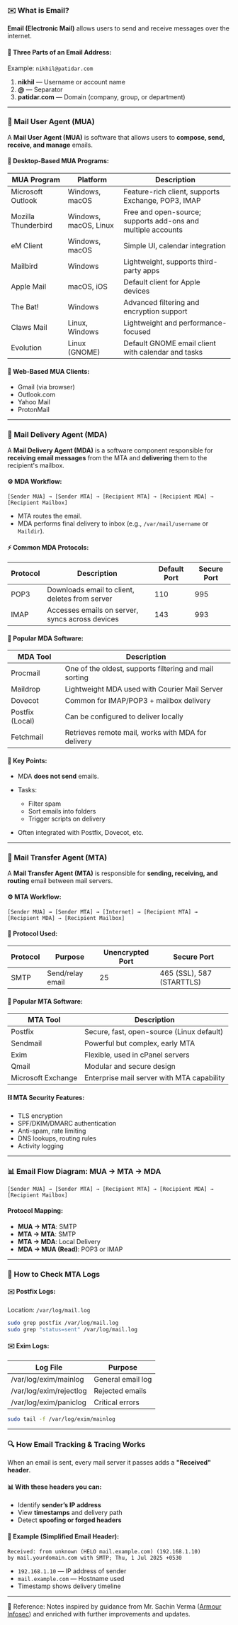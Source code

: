 

### ✉️ What is Email?

**Email (Electronic Mail)** allows users to send and receive messages over the internet.

#### 📅 Three Parts of an Email Address:

Example: `nikhil@patidar.com`

1. **nikhil** — Username or account name
2. **@** — Separator
3. **patidar.com** — Domain (company, group, or department)

---

### 📧 Mail User Agent (MUA)

A **Mail User Agent (MUA)** is software that allows users to **compose, send, receive, and manage** emails.

#### 🔧 Desktop-Based MUA Programs:

| MUA Program         | Platform              | Description                                                  |
| ------------------- | --------------------- | ------------------------------------------------------------ |
| Microsoft Outlook   | Windows, macOS        | Feature-rich client, supports Exchange, POP3, IMAP           |
| Mozilla Thunderbird | Windows, macOS, Linux | Free and open-source; supports add-ons and multiple accounts |
| eM Client           | Windows, macOS        | Simple UI, calendar integration                              |
| Mailbird            | Windows               | Lightweight, supports third-party apps                       |
| Apple Mail          | macOS, iOS            | Default client for Apple devices                             |
| The Bat!            | Windows               | Advanced filtering and encryption support                    |
| Claws Mail          | Linux, Windows        | Lightweight and performance-focused                          |
| Evolution           | Linux (GNOME)         | Default GNOME email client with calendar and tasks           |

#### 📁 Web-Based MUA Clients:

* Gmail (via browser)
* Outlook.com
* Yahoo Mail
* ProtonMail

---

### 📩 Mail Delivery Agent (MDA)

A **Mail Delivery Agent (MDA)** is a software component responsible for **receiving email messages** from the MTA and **delivering** them to the recipient's mailbox.

#### ⚙️ MDA Workflow:

```
[Sender MUA] → [Sender MTA] → [Recipient MTA] → [Recipient MDA] → [Recipient Mailbox]
```


* MTA routes the email.
* MDA performs final delivery to inbox (e.g., `/var/mail/username` or `Maildir`).

#### ⚡ Common MDA Protocols:

| Protocol | Description                                     | Default Port | Secure Port |
| -------- | ----------------------------------------------- | ------------ | ----------- |
| POP3     | Downloads email to client, deletes from server  | 110          | 995         |
| IMAP     | Accesses emails on server, syncs across devices | 143          | 993         |

#### 📄 Popular MDA Software:

| MDA Tool        | Description                                            |
| --------------- | ------------------------------------------------------ |
| Procmail        | One of the oldest, supports filtering and mail sorting |
| Maildrop        | Lightweight MDA used with Courier Mail Server          |
| Dovecot         | Common for IMAP/POP3 + mailbox delivery                |
| Postfix (Local) | Can be configured to deliver locally                   |
| Fetchmail       | Retrieves remote mail, works with MDA for delivery     |

#### 🔐 Key Points:

* MDA **does not send** emails.
* Tasks:

  * Filter spam
  * Sort emails into folders
  * Trigger scripts on delivery
* Often integrated with Postfix, Dovecot, etc.

---

### 📢 Mail Transfer Agent (MTA)

A **Mail Transfer Agent (MTA)** is responsible for **sending, receiving, and routing** email between mail servers.

#### ⚙️ MTA Workflow:

```
[Sender MUA] → [Sender MTA] → [Internet] → [Recipient MTA] → [Recipient MDA] → [Recipient Mailbox]
```

#### 🔢 Protocol Used:

| Protocol | Purpose          | Unencrypted Port | Secure Port               |
| -------- | ---------------- | ---------------- | ------------------------- |
| SMTP     | Send/relay email | 25               | 465 (SSL), 587 (STARTTLS) |

#### 📄 Popular MTA Software:

| MTA Tool           | Description                                |
| ------------------ | ------------------------------------------ |
| Postfix            | Secure, fast, open-source (Linux default)  |
| Sendmail           | Powerful but complex, early MTA            |
| Exim               | Flexible, used in cPanel servers           |
| Qmail              | Modular and secure design                  |
| Microsoft Exchange | Enterprise mail server with MTA capability |

#### ⛓️ MTA Security Features:

* TLS encryption
* SPF/DKIM/DMARC authentication
* Anti-spam, rate limiting
* DNS lookups, routing rules
* Activity logging

---

### 📊 Email Flow Diagram: MUA → MTA → MDA

```
[Sender MUA] → [Sender MTA] → [Recipient MTA] → [Recipient MDA] → [Recipient Mailbox]
```

#### Protocol Mapping:

* **MUA → MTA**: SMTP
* **MTA → MTA**: SMTP
* **MTA → MDA**: Local Delivery
* **MDA → MUA (Read)**: POP3 or IMAP

---

### 🔎 How to Check MTA Logs

#### ✉️ Postfix Logs:

Location: `/var/log/mail.log`

```bash
sudo grep postfix /var/log/mail.log
sudo grep "status=sent" /var/log/mail.log
```

#### ✉️ Exim Logs:

| Log File                | Purpose           |
| ----------------------- | ----------------- |
| /var/log/exim/mainlog   | General email log |
| /var/log/exim/rejectlog | Rejected emails   |
| /var/log/exim/paniclog  | Critical errors   |

```bash
sudo tail -f /var/log/exim/mainlog
```

---

### 🔍 How Email Tracking & Tracing Works

When an email is sent, every mail server it passes adds a **"Received" header**.

#### 📊 With these headers you can:

* Identify **sender’s IP address**
* View **timestamps** and delivery path
* Detect **spoofing or forged headers**

#### 🎨 Example (Simplified Email Header):

```
Received: from unknown (HELO mail.example.com) (192.168.1.10)
by mail.yourdomain.com with SMTP; Thu, 1 Jul 2025 +0530
```

* `192.168.1.10` — IP address of sender
* `mail.example.com` — Hostname used
* Timestamp shows delivery timeline

---

📖 Reference: Notes inspired by guidance from Mr. Sachin Verma ([Armour Infosec](https://www.armourinfosec.com/)) and enriched with further improvements and updates.

